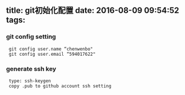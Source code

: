 title: git初始化配置
date: 2016-08-09 09:54:52
tags:
---

### git config setting 
     git config user.name “chenwenbo"
     git config user.email “594017622"
### generate ssh key
     type: ssh-keygen
     copy .pub to github account ssh setting 
